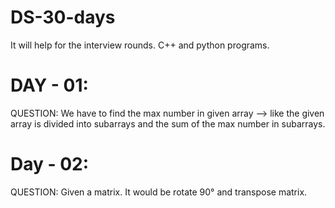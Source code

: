 # DS-30-days
It will help for the interview rounds.  C++ and python programs.


# DAY - 01:
QUESTION: We have to find the max number in given array --> like the given array is divided into subarrays and the sum of the max number in subarrays. 

# Day - 02:
QUESTION: Given a matrix. It would be rotate 90° and transpose matrix.
